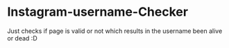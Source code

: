 # Instagram-username-Checker


Just checks if page is valid or not which results in the username been alive or dead :D
